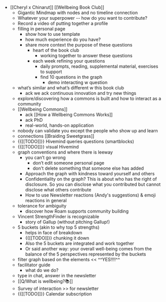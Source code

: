 - [[Cheryl x Chinarut]] [[Wellbeing Book Club]]
    - Gigantic Mindmap with nodes and no timeline connection
    - Whatever your superpower -- how do you want to contribute?
    - Record a video of putting together a profile
    - filling in personal page
        - show how to use template
        - how much experience do you have?
        - share more context the purpose of these questions 
            - heart of the book club
                - working together to answer these questions
            - each week refining your questions
                - daily prompts, reading, supplemental material, exercises to support
                - find 10 questions in the graph
                    - demo interacting w question
    - what’s similar and what’s different w this book club
        - ack we ack continuous innovation and try new things
    - explore/discovering how a commons is built and how to interact as a community
    - [[Wellbeing Commons]]
        - ack [[How a Wellbeing Commons Works]]
        - ack PhD
        - real-world, hands-on application
    - nobody can validate you except the people who show up and learn
    - connections [[Braiding Sweetgrass]]
    - {{[[TODO]]}} Hivemind queries questions (smartblocks)
    - {{[[TODO]]}} visual Hivemind
    - graph conventions and where there is leeway
        - you can’t go wrong
            - don’t edit someone personal page
            - don't delete something that someone else has added
        - Approach the graph with kindness toward yourself and others
        - Confidentiality on the graph? This is about who has the right of disclosure. So you can disclose what you contributed but cannot disclose what others contribute
        - How to use Newsletter reactions (Andy's suggestions) & emoji reactions in general
    - tolerance for ambiguity
        - discover how Roam supports community building
    - Vincent StrengthFinder is recognizable
        - story of Gallup (without pitching Gallup!)
    - 5 buckets (akin to why top 5 strengths)
        - helps in face of breakdown
        - {{[[TODO]]}} chunking it down
        - Also the 5 buckets are integrated and work together
        - Or said another way: your overall well-being comes from the balance of the 5 perspectives represented by the buckets
    - filter graph based on the elements << ^^YES!!!!^^
    - facilitator guide
        - what do we do?
    - type in chat, answer in the newsletter
    - [[Q/What is wellbeing?📚]]
    - Survey of interaction >> for newsletter
    - {{[[TODO]]}} Calendar subscription
